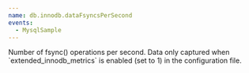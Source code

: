 ```yaml
---
name: db.innodb.dataFsyncsPerSecond
events:
  - MysqlSample
---
```


Number of fsync() operations per second. Data only captured when \`extended\_innodb\_metrics\` is enabled (set to 1) in the configuration file.